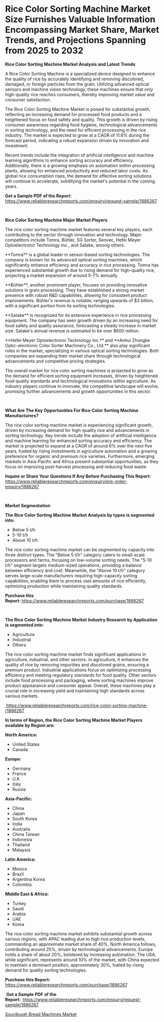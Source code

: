 <p><h1>Rice Color Sorting Machine Market Size Furnishes Valuable Information Encompassing Market Share, Market Trends, and Projections Spanning from 2025 to 2032</h1></p><p><strong>Rice Color Sorting Machine Market Analysis and Latest Trends</strong></p>
<p><p>A Rice Color Sorting Machine is a specialized device designed to enhance the quality of rice by accurately identifying and removing discolored, damaged, or foreign particles from the grain. Utilizing advanced optical sensors and machine vision technology, these machines ensure that only high-quality rice reaches consumers, thereby improving market value and consumer satisfaction.</p><p>The Rice Color Sorting Machine Market is poised for substantial growth, reflecting an increasing demand for processed food products and a heightened focus on food safety and quality. This growth is driven by rising consumer awareness regarding food hygiene, technological advancements in sorting technology, and the need for efficient processing in the rice industry. The market is expected to grow at a CAGR of 11.6% during the forecast period, indicating a robust expansion driven by innovation and investment.</p><p>Recent trends include the integration of artificial intelligence and machine learning algorithms to enhance sorting accuracy and efficiency. Additionally, there is a growing emphasis on automation within processing plants, allowing for enhanced productivity and reduced labor costs. As global rice consumption rises, the demand for effective sorting solutions will continue to accelerate, solidifying the market's potential in the coming years.</p></p>
<p><strong>Get a Sample PDF of the Report:&nbsp;</strong> <a href="https://www.reliableresearchreports.com/enquiry/request-sample/1886267?utm_campaign=2278&utm_medium=2&utm_source=Github&utm_content=ia&utm_term=11042025&utm_id=rice-color-sorting-machine">https://www.reliableresearchreports.com/enquiry/request-sample/1886267</a></p>
<p>&nbsp;</p>
<p><strong>Rice Color Sorting Machine Major Market Players</strong></p>
<p><p>The rice color sorting machine market features several key players, each contributing to the sector through innovation and technology. Major competitors include Tomra, Bühler, SG Sorter, Senvec, Hefei Meyer Optoelectronic Technology Inc., and Satake, among others.</p><p>**Tomra** is a global leader in sensor-based sorting technologies. The company is known for its advanced optical sorting machines, which significantly enhance efficiency and accuracy in rice processing. Tomra has experienced substantial growth due to rising demand for high-quality rice, projecting a market expansion of around 5-7% annually.</p><p>**Bühler**, another prominent player, focuses on providing innovative solutions in grain processing. They have established a strong market presence with robust R&D capabilities, allowing for consistent product improvements. Bühler's revenue is notable, ranging upwards of $3 billion, with a significant portion from its sorting technologies.</p><p>**Satake** is recognized for its extensive experience in rice processing equipment. The company has seen growth driven by an increasing need for food safety and quality assurance, forecasting a steady increase in market size. Satake's annual revenue is estimated to be over $600 million.</p><p>**Hefei Meyer Optoelectronic Technology Inc.** and **Anhui Zhongke Optic-electronic Color Sorter Machinery Co., Ltd.** also play significant roles in the market, specializing in various optical sorting technologies. Both companies are expanding their market share through technological advancements and competitive pricing strategies.</p><p>The overall market for rice color sorting machines is projected to grow as the demand for efficient sorting equipment increases, driven by heightened food quality standards and technological innovations within agriculture. As industry players continue to innovate, the competitive landscape will evolve, promising further advancements and growth opportunities in this sector.</p></p>
<p>&nbsp;</p>
<p><strong>What Are The Key Opportunities For Rice Color Sorting Machine Manufacturers?</strong></p>
<p><p>The rice color sorting machine market is experiencing significant growth, driven by increasing demand for high-quality rice and advancements in sorting technology. Key trends include the adoption of artificial intelligence and machine learning for enhanced sorting accuracy and efficiency. The market is projected to expand at a CAGR of around 6% over the next five years, fueled by rising investments in agriculture automation and a growing preference for organic and premium rice varieties. Furthermore, emerging markets in Asia-Pacific and Africa present substantial opportunities, as they focus on improving post-harvest processing and reducing food waste.</p></p>
<p><strong>Inquire or Share Your Questions If Any Before Purchasing This Report:</strong> <a href="https://www.reliableresearchreports.com/enquiry/pre-order-enquiry/1886267?utm_campaign=2278&utm_medium=2&utm_source=Github&utm_content=ia&utm_term=11042025&utm_id=rice-color-sorting-machine">https://www.reliableresearchreports.com/enquiry/pre-order-enquiry/1886267</a></p>
<p>&nbsp;</p>
<p><strong>Market Segmentation</strong></p>
<p><strong>The Rice Color Sorting Machine Market Analysis by types is segmented into:</strong></p>
<p><ul><li>Below 5 t/h</li><li>5-10 t/h</li><li>Above 10 t/h</li></ul></p>
<p><p>The rice color sorting machine market can be segmented by capacity into three distinct types. The "Below 5 t/h" category caters to small-scale processors and farms, focusing on low-volume sorting needs. The "5-10 t/h" segment targets medium-sized operations, providing a balance between efficiency and cost. Meanwhile, the "Above 10 t/h" category serves large-scale manufacturers requiring high-capacity sorting capabilities, enabling them to process vast amounts of rice efficiently, optimizing production while maintaining quality standards.</p></p>
<p><strong>Purchase this Report:&nbsp;</strong><a href="https://www.reliableresearchreports.com/purchase/1886267?utm_campaign=2278&utm_medium=2&utm_source=Github&utm_content=ia&utm_term=11042025&utm_id=rice-color-sorting-machine">https://www.reliableresearchreports.com/purchase/1886267</a></p>
<p>&nbsp;</p>
<p><strong>The Rice Color Sorting Machine Market Industry Research by Application is segmented into:</strong></p>
<p><ul><li>Agriculture</li><li>Industrial</li><li>Others</li></ul></p>
<p><p>The rice color sorting machine market finds significant applications in agriculture, industrial, and other sectors. In agriculture, it enhances the quality of rice by removing impurities and discolored grains, ensuring a premium product. Industrial applications focus on optimizing processing efficiency and meeting regulatory standards for food quality. Other sectors include food processing and packaging, where sorting machines improve product appearance and consumer appeal. Overall, these machines play a crucial role in increasing yield and maintaining high standards across various markets.</p></p>
<p><a href="https://www.reliableresearchreports.com/rice-color-sorting-machine-r1886267?utm_campaign=2278&utm_medium=2&utm_source=Github&utm_content=ia&utm_term=11042025&utm_id=rice-color-sorting-machine">&nbsp;https://www.reliableresearchreports.com/rice-color-sorting-machine-r1886267</a></p>
<p><strong>In terms of Region, the Rice Color Sorting Machine Market Players available by Region are:</strong></p>
<p>
    <p> <strong> North America: </strong>
        <ul>
            <li>United States</li>
            <li>Canada</li>
        </ul>
        </p> 
    <p> <strong> Europe: </strong>
        <ul>
            <li>Germany</li>
            <li>France</li>
            <li>U.K.</li>
            <li>Italy</li>
            <li>Russia</li>
        </ul>
        </p> 
    <p> <strong> Asia-Pacific: </strong>
        <ul>
            <li>China</li>
            <li>Japan</li>
            <li>South Korea</li>
            <li>India</li>
            <li>Australia</li>
            <li>China Taiwan</li>
            <li>Indonesia</li>
            <li>Thailand</li>
            <li>Malaysia</li>
        </ul>
        </p> 
    <p> <strong> Latin America: </strong>
        <ul>
            <li>Mexico</li>
            <li>Brazil</li>
            <li>Argentina Korea</li>
            <li>Colombia</li>
        </ul>
        </p> 
    <p> <strong> Middle East & Africa: </strong>
        <ul>
            <li>Turkey</li>
            <li>Saudi</li>
            <li>Arabia</li>
            <li>UAE</li>
            <li>Korea</li>
        </ul>
    </p>
    </p>
<p><p>The rice color sorting machine market exhibits substantial growth across various regions, with APAC leading due to high rice production levels, commanding an approximate market share of 40%. North America follows, contributing around 25%, driven by technological advancements. Europe holds a share of about 20%, bolstered by increasing automation. The USA, while significant, represents around 10% of the market, with China expected to maintain a dominant position, approximately 30%, fueled by rising demand for quality sorting technologies.</p></p>
<p><strong>Purchase this Report: </strong><a href="https://www.reliableresearchreports.com/purchase/1886267?utm_campaign=2278&utm_medium=2&utm_source=Github&utm_content=ia&utm_term=11042025&utm_id=rice-color-sorting-machine">https://www.reliableresearchreports.com/purchase/1886267</a></p>
<p>&nbsp;<strong>Get a Sample PDF of the Report:&nbsp;&nbsp;</strong><a href="https://www.reliableresearchreports.com/enquiry/request-sample/1886267?utm_campaign=2278&utm_medium=2&utm_source=Github&utm_content=ia&utm_term=11042025&utm_id=rice-color-sorting-machine">https://www.reliableresearchreports.com/enquiry/request-sample/1886267</a></p>
<p><strong></strong></p>
<p><p><a href="https://github.com/krookplier6h/Market-Research-Report-List-1/blob/main/sourdough-bread-machines-market.md?utm_campaign=2278&utm_medium=2&utm_source=Github&utm_content=ia&utm_term=11042025&utm_id=rice-color-sorting-machine">Sourdough Bread Machines Market</a></p></p>